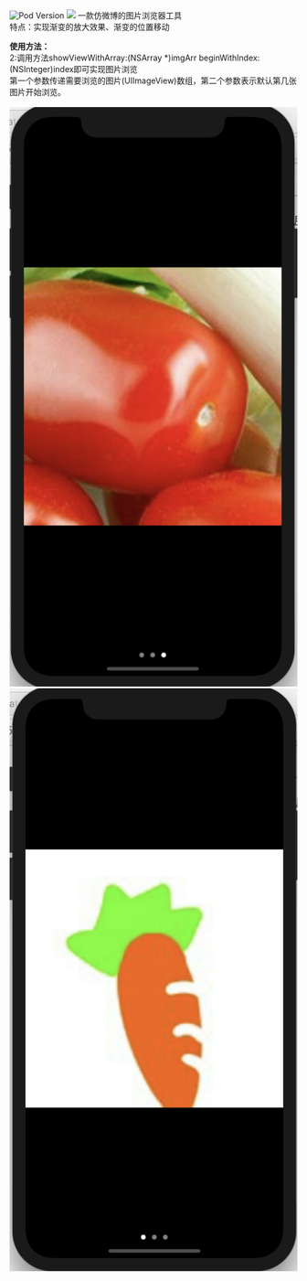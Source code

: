 <img src="https://camo.githubusercontent.com/ca443f86f08ce17c6e2afe65b7dd4224b7027707/687474703a2f2f696d672e736869656c64732e696f2f636f636f61706f64732f762f5344576562496d6167652e7376673f7374796c653d666c6174" alt="Pod Version" data-canonical-src="http://img.shields.io/cocoapods/v/SDWebImage.svg?style=flat" style="max-width:100%;">
<img src ="https://camo.githubusercontent.com/688f74614f907dfe08f0c047a0f42c6b5303152c/687474703a2f2f696d672e736869656c64732e696f2f636f636f61706f64732f6c2f5344576562496d6167652e7376673f7374796c653d666c6174" />
一款仿微博的图片浏览器工具<br>特点：实现渐变的放大效果、渐变的位置移动<br>

<b>使用方法：</b><br>
2:调用方法showViewWithArray:(NSArray *)imgArr beginWithIndex:(NSInteger)index即可实现图片浏览<br>
第一个参数传递需要浏览的图片(UIImageView)数组，第二个参数表示默认第几张图片开始浏览。<br><br>
<img src="https://github.com/mrkizy/XZImgBrowser/blob/master/Demo/pic1.png" />
<img src="https://github.com/mrkizy/XZImgBrowser/blob/master/Demo/pic2.png" />
